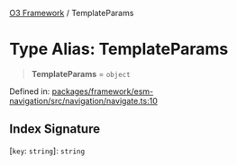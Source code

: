 [O3 Framework](../API.md) / TemplateParams

# Type Alias: TemplateParams

> **TemplateParams** = `object`

Defined in: [packages/framework/esm-navigation/src/navigation/navigate.ts:10](https://github.com/openmrs/openmrs-esm-core/blob/85cde3ce59cd3d29230c98040a3f53525e808725/packages/framework/esm-navigation/src/navigation/navigate.ts#L10)

## Index Signature

\[`key`: `string`\]: `string`
